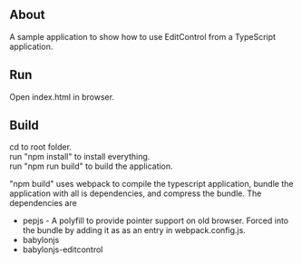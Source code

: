 ## About
A sample application to show how to use EditControl from a TypeScript application.

## Run
Open index.html in browser.

## Build
cd to root folder.  
run "npm install" to install everything.  
run "npm run build" to build the application.    
  
"npm build" uses webpack to compile the typescript application, bundle the application with all is dependencies, and compress the bundle.
The dependencies are
* pepjs  - A polyfill to provide pointer support on old browser. Forced into the bundle by adding it as as an entry in webpack.config.js.
* babylonjs
* babylonjs-editcontrol

